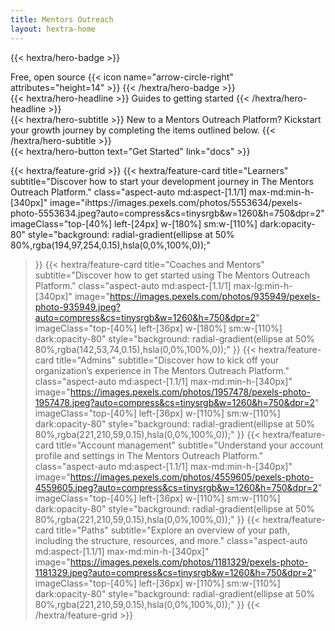 ```yaml
---
title: Mentors Outreach
layout: hextra-home
---
```


{{< hextra/hero-badge >}}
  <div class="w-2 h-2 rounded-full bg-primary-400"></div>
  <span>Free, open source</span>
  {{< icon name="arrow-circle-right" attributes="height=14" >}}
{{< /hextra/hero-badge >}}

<div class="mt-6 mb-6">
{{< hextra/hero-headline >}}
  Guides to getting started
{{< /hextra/hero-headline >}}
</div>

<div class="mb-12">
{{< hextra/hero-subtitle >}}
New to a Mentors Outreach Platform? Kickstart your growth journey by completing the items outlined below.
{{< /hextra/hero-subtitle >}}
</div>

<div class="mb-6">
{{< hextra/hero-button text="Get Started" link="docs" >}}
</div>

<div class="mt-6"></div>

{{< hextra/feature-grid >}}
  {{< hextra/feature-card
    title="Learners"
    subtitle="Discover how to start your development journey in The Mentors Outreach Platform."
    class="aspect-auto md:aspect-[1.1/1] max-md:min-h-[340px]"
    image="ihttps://images.pexels.com/photos/5553634/pexels-photo-5553634.jpeg?auto=compress&cs=tinysrgb&w=1260&h=750&dpr=2"
    imageClass="top-[40%] left-[24px] w-[180%] sm:w-[110%] dark:opacity-80"
    style="background: radial-gradient(ellipse at 50% 80%,rgba(194,97,254,0.15),hsla(0,0%,100%,0));"
  >}}
  {{< hextra/feature-card
    title="Coaches and Mentors"
    subtitle="Discover how to get started using The Mentors Outreach Platform."
    class="aspect-auto md:aspect-[1.1/1] max-lg:min-h-[340px]"
    image="https://images.pexels.com/photos/935949/pexels-photo-935949.jpeg?auto=compress&cs=tinysrgb&w=1260&h=750&dpr=2"
    imageClass="top-[40%] left-[36px] w-[180%] sm:w-[110%] dark:opacity-80"
    style="background: radial-gradient(ellipse at 50% 80%,rgba(142,53,74,0.15),hsla(0,0%,100%,0));"
  >}}
  {{< hextra/feature-card
    title="Admins"
    subtitle="Discover how to kick off your organization’s experience in The Mentors Outreach Platform."
    class="aspect-auto md:aspect-[1.1/1] max-md:min-h-[340px]"
    image="https://images.pexels.com/photos/1957478/pexels-photo-1957478.jpeg?auto=compress&cs=tinysrgb&w=1260&h=750&dpr=2"
    imageClass="top-[40%] left-[36px] w-[110%] sm:w-[110%] dark:opacity-80"
    style="background: radial-gradient(ellipse at 50% 80%,rgba(221,210,59,0.15),hsla(0,0%,100%,0));"
  >}}
  {{< hextra/feature-card
    title="Account management"
    subtitle="Understand your account profile and settings in The Mentors Outreach Platform."
    class="aspect-auto md:aspect-[1.1/1] max-md:min-h-[340px]"
    image="https://images.pexels.com/photos/4559605/pexels-photo-4559605.jpeg?auto=compress&cs=tinysrgb&w=1260&h=750&dpr=2"
    imageClass="top-[40%] left-[36px] w-[110%] sm:w-[110%] dark:opacity-80"
    style="background: radial-gradient(ellipse at 50% 80%,rgba(221,210,59,0.15),hsla(0,0%,100%,0));"
  >}}
  {{< hextra/feature-card
    title="Paths"
    subtitle="Explore an overview of your path, including the structure, resources, and more."
    class="aspect-auto md:aspect-[1.1/1] max-md:min-h-[340px]"
    image="https://images.pexels.com/photos/1181329/pexels-photo-1181329.jpeg?auto=compress&cs=tinysrgb&w=1260&h=750&dpr=2"
    imageClass="top-[40%] left-[36px] w-[110%] sm:w-[110%] dark:opacity-80"
    style="background: radial-gradient(ellipse at 50% 80%,rgba(221,210,59,0.15),hsla(0,0%,100%,0));"
  >}}
{{< /hextra/feature-grid >}}
